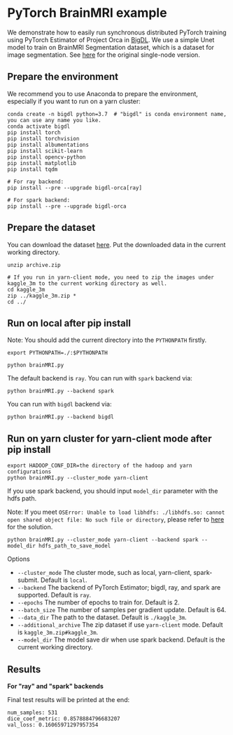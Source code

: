 # PyTorch BrainMRI example
We demonstrate how to easily run synchronous distributed PyTorch training using PyTorch Estimator of Project Orca in [BigDL](https://github.com/intel-analytics/BigDL). We use a simple Unet model to train on BrainMRI Segmentation dataset, which is a dataset for image segmentation. See [here](https://www.kaggle.com/s0mnaths/brain-mri-unet-pytorch/notebook) for the original single-node version.


## Prepare the environment

We recommend you to use Anaconda to prepare the environment, especially if you want to run on a yarn cluster:

```
conda create -n bigdl python=3.7  # "bigdl" is conda environment name, you can use any name you like.
conda activate bigdl
pip install torch
pip install torchvision
pip install albumentations
pip install scikit-learn
pip install opencv-python
pip install matplotlib
pip install tqdm

# For ray backend:
pip install --pre --upgrade bigdl-orca[ray]

# For spark backend:
pip install --pre --upgrade bigdl-orca
```

## Prepare the dataset
You can download the dataset [here](https://www.kaggle.com/datasets/mateuszbuda/lgg-mri-segmentation/download). Put the downloaded data in the current working directory.


```
unzip archive.zip

# If you run in yarn-client mode, you need to zip the images under kaggle_3m to the current working directory as well.
cd kaggle_3m
zip ../kaggle_3m.zip *
cd ../
```


## Run on local after pip install
Note: You should add the current directory into the `PYTHONPATH` firstly.
```
export PYTHONPATH=./:$PYTHONPATH
```

```commandline
python brainMRI.py
```
The default backend is `ray`. You can run with `spark` backend via:
```
python brainMRI.py --backend spark 
```
You can run with `bigdl` backend via:
```
python brainMRI.py --backend bigdl
```

## Run on yarn cluster for yarn-client mode after pip install
```
export HADOOP_CONF_DIR=the directory of the hadoop and yarn configurations
python brainMRI.py --cluster_mode yarn-client
```

If you use spark backend, you should input `model_dir` parameter with the hdfs path. 

Note: If you meet `OSError: Unable to load libhdfs: ./libhdfs.so: cannot open shared object file: No such file or directory`, please refer to [here](https://bigdl.readthedocs.io/en/latest/doc/Orca/Overview/known_issues.html#oserror-unable-to-load-libhdfs-libhdfs-so-cannot-open-shared-object-file-no-such-file-or-directory) for the solution.
```commandline
python brainMRI.py --cluster_mode yarn-client --backend spark --model_dir hdfs_path_to_save_model
```

Options

- `--cluster_mode` The cluster mode, such as local, yarn-client, spark-submit. Default is `local`.
- `--backend` The backend of PyTorch Estimator; bigdl, ray, and spark are supported. Default is `ray`.
- `--epochs` The number of epochs to train for. Default is 2.
- `--batch_size` The number of samples per gradient update. Default is 64.
- `--data_dir` The path to the dataset. Default is `./kaggle_3m`.
- `--additional_archive` The zip dataset if use `yarn-client` mode. Default is `kaggle_3m.zip#kaggle_3m`.
- `--model_dir` The model save dir when use spark backend. Default is the current working directory.

## Results
**For "ray" and "spark" backends**

Final test results will be printed at the end:
```
num_samples: 531
dice_coef_metric: 0.8578884796683207
val_loss: 0.16065971297957354
```